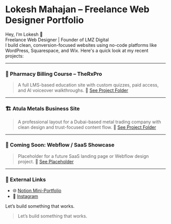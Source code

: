 # Lokesh Mahajan – Freelance Web Designer Portfolio

Hey, I’m Lokesh 👋  
Freelance Web Designer | Founder of LMZ Digital  
I build clean, conversion-focused websites using no-code platforms like WordPress, Squarespace, and Wix. Here's a quick look at my recent projects:

---

### 💊 Pharmacy Billing Course – TheRxPro
> A full LMS-based education site with custom quizzes, paid access, and AI voiceover walkthroughs.
📁 [See Project Folder](./pharmacy-course)

---

### 🏗️ Atula Metals Business Site
> A professional layout for a Dubai-based metal trading company with clean design and trust-focused content flow.
📁 [See Project Folder](./atula-metals)

---

### 🚧 Coming Soon: Webflow / SaaS Showcase
> Placeholder for a future SaaS landing page or Webflow design project.
📁 [See Placeholder](./coming-soon)

---

### 🔗 External Links
- 🌐 [Notion Mini-Portfolio](https://your-notion-link.com)
- 📸 [Instagram](https://instagram.com/lokeshmahajan_999)

Let’s build something that works.


> Let’s build something that works.
